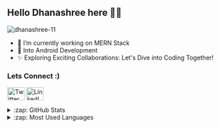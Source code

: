 ## Hello Dhanashree here 🙋‍♀
<p align="left"> <img src="https://komarev.com/ghpvc/?username=dhanashree-11&label=Profile%20views&color=0e75b6&style=flat" alt="dhanashree-11" /> </p>



- 🔭 I’m currently working on MERN Stack
- 🌱 Into Android Development
- ✨ Exploring Exciting Collaborations: Let's Dive into Coding Together!

  

<h3 align="left">Lets Connect :)</h3>
<p align="left">
  <a href="https://x.com/Dhanashree1103?t=bGb84N8DVx_U_ScVR5ktuQ&s=09" target="blank"><img align="center" src="https://raw.githubusercontent.com/rahuldkjain/github-profile-readme-generator/master/src/images/icons/Social/twitter.svg" alt="Twitter" height="30" width="40" /></a>
  <a href="https://www.linkedin.com/in/dhanashree-yadav-061923272/" target="blank"><img align="center" src="https://raw.githubusercontent.com/rahuldkjain/github-profile-readme-generator/master/src/images/icons/Social/linked-in-alt.svg" alt="LinkedIn" height="30" width="40" /></a>
 
</p>


<details>
  <summary>:zap: GitHub Stats</summary>

  <img align="left" alt="Anna's GitHub Stats" src="https://github-readme-stats.vercel.app/api?username=dhanashree-11&show_icons=true&hide_border=true" />

</details>

<details>
  <summary>:zap: Most Used Languages</summary>

<img align="left" alt="Anna's GitHub Top Languages" src="https://github-readme-stats.vercel.app/api/top-langs/?username=dhanashree-11" />

</details>
